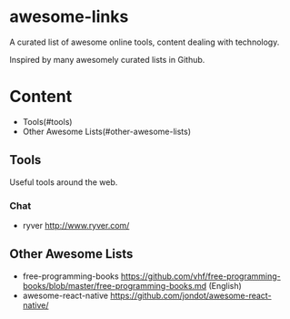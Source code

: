 # awesome-links

A curated list of awesome online tools, content dealing with technology.

Inspired by many awesomely curated lists in Github.

# Content

- Tools(#tools)
- Other Awesome Lists(#other-awesome-lists)

## Tools

Useful tools around the web.

### Chat
- ryver http://www.ryver.com/

## Other Awesome Lists

- free-programming-books https://github.com/vhf/free-programming-books/blob/master/free-programming-books.md (English)
- awesome-react-native https://github.com/jondot/awesome-react-native/

